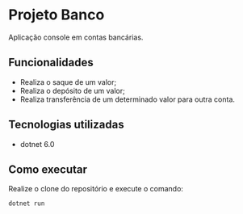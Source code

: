 # Projeto Banco

Aplicação console em contas bancárias.

## Funcionalidades

- Realiza o saque de um valor;
- Realiza o depósito de um valor;
- Realiza transferência de um determinado valor para outra conta.

## Tecnologias utilizadas

- dotnet 6.0

## Como executar

Realize o clone do repositório e execute o comando:

```
dotnet run
```
